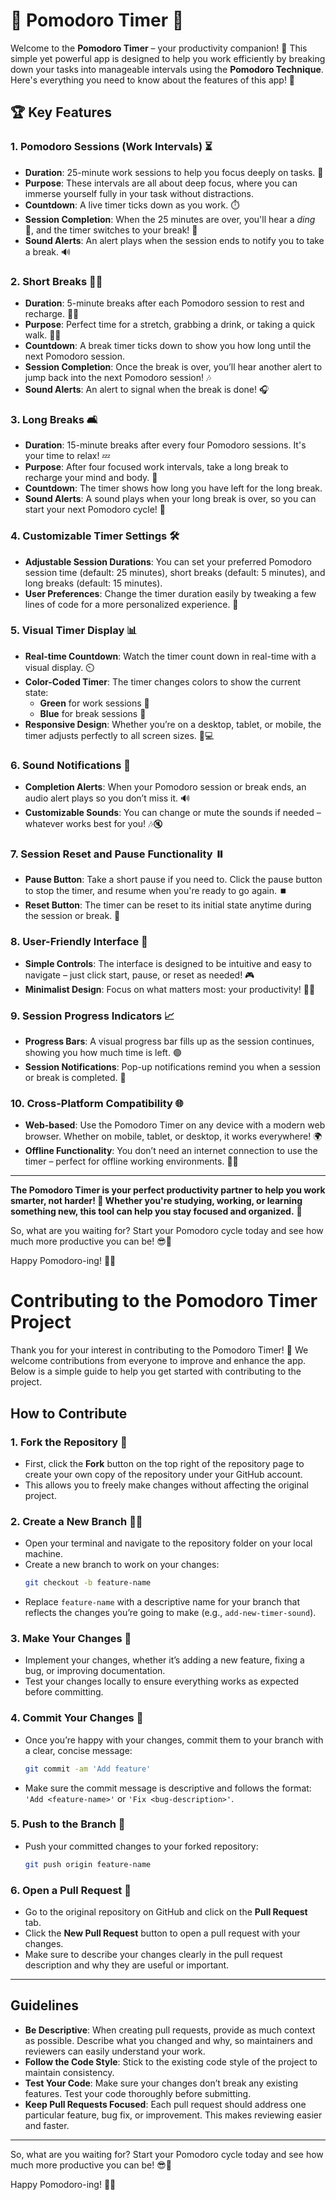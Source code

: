 # 🍅 Pomodoro Timer 🍅

Welcome to the **Pomodoro Timer** – your productivity companion! 🌟 This simple yet powerful app is designed to help you work efficiently by breaking down your tasks into manageable intervals using the **Pomodoro Technique**. Here's everything you need to know about the features of this app! 🚀

## 🏆 Key Features

### 1. **Pomodoro Sessions (Work Intervals) ⏳**
   - **Duration**: 25-minute work sessions to help you focus deeply on tasks. 💪
   - **Purpose**: These intervals are all about deep focus, where you can immerse yourself fully in your task without distractions.
   - **Countdown**: A live timer ticks down as you work. ⏱️
   - **Session Completion**: When the 25 minutes are over, you'll hear a *ding* 🔔, and the timer switches to your break! 🎉
   - **Sound Alerts**: An alert plays when the session ends to notify you to take a break. 🔊

### 2. **Short Breaks 🧘‍♂️**
   - **Duration**: 5-minute breaks after each Pomodoro session to rest and recharge. 💆‍♀️
   - **Purpose**: Perfect time for a stretch, grabbing a drink, or taking a quick walk. 🚶‍♂️
   - **Countdown**: A break timer ticks down to show you how long until the next Pomodoro session.
   - **Session Completion**: Once the break is over, you’ll hear another alert to jump back into the next Pomodoro session! 🎶
   - **Sound Alerts**: An alert to signal when the break is done! 🎧

### 3. **Long Breaks 🛋️**
   - **Duration**: 15-minute breaks after every four Pomodoro sessions. It's your time to relax! 💤
   - **Purpose**: After four focused work intervals, take a long break to recharge your mind and body. 🍵
   - **Countdown**: The timer shows how long you have left for the long break.
   - **Sound Alerts**: A sound plays when your long break is over, so you can start your next Pomodoro cycle! 🎵

### 4. **Customizable Timer Settings 🛠️**
   - **Adjustable Session Durations**: You can set your preferred Pomodoro session time (default: 25 minutes), short breaks (default: 5 minutes), and long breaks (default: 15 minutes).
   - **User Preferences**: Change the timer duration easily by tweaking a few lines of code for a more personalized experience. 🔄

### 5. **Visual Timer Display 📊**
   - **Real-time Countdown**: Watch the timer count down in real-time with a visual display. ⏲️
   - **Color-Coded Timer**: The timer changes colors to show the current state: 
     - **Green** for work sessions 💼
     - **Blue** for break sessions 🌊
   - **Responsive Design**: Whether you’re on a desktop, tablet, or mobile, the timer adjusts perfectly to all screen sizes. 📱💻

### 6. **Sound Notifications 🔔**
   - **Completion Alerts**: When your Pomodoro session or break ends, an audio alert plays so you don’t miss it. 🔊
   - **Customizable Sounds**: You can change or mute the sounds if needed – whatever works best for you! 🎶🔇

### 7. **Session Reset and Pause Functionality ⏸️**
   - **Pause Button**: Take a short pause if you need to. Click the pause button to stop the timer, and resume when you're ready to go again. ⏹️
   - **Reset Button**: The timer can be reset to its initial state anytime during the session or break. 🔄

### 8. **User-Friendly Interface 🎨**
   - **Simple Controls**: The interface is designed to be intuitive and easy to navigate – just click start, pause, or reset as needed! 🎮
   - **Minimalist Design**: Focus on what matters most: your productivity! 🧑‍💻

### 9. **Session Progress Indicators 📈**
   - **Progress Bars**: A visual progress bar fills up as the session continues, showing you how much time is left. 🟢
   - **Session Notifications**: Pop-up notifications remind you when a session or break is completed. 🔔

### 10. **Cross-Platform Compatibility 🌐**
   - **Web-based**: Use the Pomodoro Timer on any device with a modern web browser. Whether on mobile, tablet, or desktop, it works everywhere! 🌍
   - **Offline Functionality**: You don’t need an internet connection to use the timer – perfect for offline working environments. 🚫🌐

---

**The Pomodoro Timer is your perfect productivity partner to help you work smarter, not harder! 🌟 Whether you're studying, working, or learning something new, this tool can help you stay focused and organized.** 🎯

So, what are you waiting for? Start your Pomodoro cycle today and see how much more productive you can be! 😎💼

Happy Pomodoro-ing! 🍅✨


# Contributing to the Pomodoro Timer Project

Thank you for your interest in contributing to the Pomodoro Timer! 🎉 We welcome contributions from everyone to improve and enhance the app. Below is a simple guide to help you get started with contributing to the project.

## How to Contribute

### 1. **Fork the Repository 🍴**
   - First, click the **Fork** button on the top right of the repository page to create your own copy of the repository under your GitHub account. 
   - This allows you to freely make changes without affecting the original project.

### 2. **Create a New Branch 🧑‍💻**
   - Open your terminal and navigate to the repository folder on your local machine.
   - Create a new branch to work on your changes:
     ```bash
     git checkout -b feature-name
     ```
   - Replace `feature-name` with a descriptive name for your branch that reflects the changes you’re going to make (e.g., `add-new-timer-sound`).

### 3. **Make Your Changes 🔨**
   - Implement your changes, whether it’s adding a new feature, fixing a bug, or improving documentation.
   - Test your changes locally to ensure everything works as expected before committing.

### 4. **Commit Your Changes 💾**
   - Once you’re happy with your changes, commit them to your branch with a clear, concise message:
     ```bash
     git commit -am 'Add feature'
     ```
   - Make sure the commit message is descriptive and follows the format: `'Add <feature-name>'` or `'Fix <bug-description>'`.

### 5. **Push to the Branch 🚀**
   - Push your committed changes to your forked repository:
     ```bash
     git push origin feature-name
     ```

### 6. **Open a Pull Request 🔄**
   - Go to the original repository on GitHub and click on the **Pull Request** tab.
   - Click the **New Pull Request** button to open a pull request with your changes.
   - Make sure to describe your changes clearly in the pull request description and why they are useful or important.

---

## Guidelines

- **Be Descriptive**: When creating pull requests, provide as much context as possible. Describe what you changed and why, so maintainers and reviewers can easily understand your work.
- **Follow the Code Style**: Stick to the existing code style of the project to maintain consistency.
- **Test Your Code**: Make sure your changes don’t break any existing features. Test your code thoroughly before submitting.
- **Keep Pull Requests Focused**: Each pull request should address one particular feature, bug fix, or improvement. This makes reviewing easier and faster.

---


So, what are you waiting for? Start your Pomodoro cycle today and see how much more productive you can be! 😎💼

Happy Pomodoro-ing! 🍅✨
